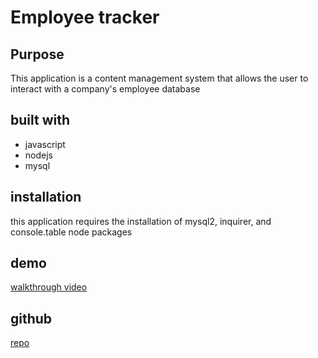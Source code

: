 # Employee tracker

## Purpose
This application is a content management system that allows the user to interact with a company's employee database

## built with
* javascript
* nodejs
* mysql

## installation
this application requires the installation of mysql2, inquirer, and console.table node packages

## demo
[walkthrough video](https://drive.google.com/file/d/1k_Ye3ED-xmwL1FishaBOQrDAdLjMlZg8/view)

## github
[repo](https://github.com/chriscarv/employee-tracker)